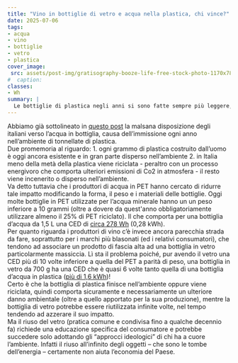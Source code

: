 ```yaml
---
title: "Vino in bottiglie di vetro e acqua nella plastica, chi vince?"
date: 2025-07-06
tags:
- acqua
- vino
- bottiglie
- vetro
- plastica
cover_image:
 src: assets/post-img/gratisography-booze-life-free-stock-photo-1170x780_vgutgj
#  caption: 
classes:
- Wh
summary: |
  Le bottiglie di plastica negli anni si sono fatte sempre più leggere, mentre i vini più pregiati vengono spesso venduti in bottiglie in vetro molto pesanti. Il vetro da un punto di vista ambientale è sempre meglio della plastica?
---
```


Abbiamo già sottolineato in [questo post](/articles/un-bicchier-dacqua-1000-volte-piu-costoso/) la malsana disposizione degli italiani verso l’acqua in bottiglia, causa dell’immissione ogni anno nell’ambiente di tonnellate di plastica.  
Due promemoria al riguardo: 1\. ogni grammo di plastica costruito dall’uomo è oggi ancora esistente e in gran parte disperso nell’ambiente 2\. in Italia meno della metà della plastica viene riciclata \- peraltro con un processo energivoro che comporta ulteriori emissioni di Co2 in atmosfera \- il resto viene incenerito o disperso nell’ambiente.  
Va detto tuttavia che i produttori di acqua in PET hanno cercato di ridurre tale impatto modificando la forma, il peso e i materiali delle bottiglie. Oggi molte bottiglie in PET utilizzate per l’acqua minerale hanno un un peso inferiore a 10 grammi (oltre a dovere da quest'anno obbligatoriamente utilizzare almeno il 25% di PET riciclato). Il che comporta per una bottiglia d’acqua da 1,5 L una CED di [circa 278 Wh](https://pacinst.org/wp-content/uploads/2009/02/Gleick_2009_Environ._Res._Lett._4_014009.pdf) (0,28 kWh).    
Per quanto riguarda i produttori di vino c’è invece ancora parecchia strada da fare, soprattutto per i marchi più blasonati (ed i relativi consumatori), che tendono ad associare un prodotto di fascia alta ad una bottiglia in vetro particolarmente massiccia. Lì sta il problema poiché, pur avendo il vetro una CED più di 10 volte inferiore a quella del PET a parità di peso, una bottiglia in vetro da 700 g ha una CED che è quasi 6 volte tanto quella di una bottiglia d’acqua in plastica ([più di 1,6 kWh](https://www.sciencedirect.com/science/article/pii/S2590174524001983))\!  
Certo è che la bottiglia di plastica finisce nell’ambiente oppure viene riciclata, quindi comporta sicuramente e necessariamente un ulteriore danno ambientale (oltre a quello apportato per la sua produzione), mentre la bottiglia di vetro potrebbe essere riutilizzata infinite volte, nel tempo tendendo ad azzerare il suo impatto.    
Ma il riuso del vetro (pratica comune e condivisa fino a qualche decennio fa) richiede una educazione specifica del consumatore e potrebbe succedere solo adottando gli “approcci ideologici” di chi ha a cuore l’ambiente. Infatti il riuso all’infinito degli oggetti – che sono le tombe dell’energia – certamente non aiuta l’economia del Paese.
    
